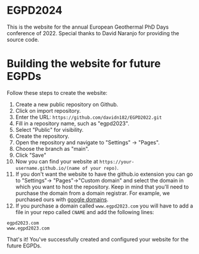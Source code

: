 # EGPD2024
This is the website for the annual European Geothermal PhD Days conference of 2022.
Special thanks to David Naranjo for providing the source code.

# Building the website for future EGPDs

Follow these steps to create the website:

1. Create a new public repository on Github.
2. Click on import repository.
3. Enter the URL: `https://github.com/davidn182/EGPD2022.git`
4. Fill in a repository name, such as "egpd2023".
5. Select "Public" for visibility.
6. Create the repository.
7. Open the repository and navigate to "Settings" → "Pages".
8. Choose the branch as "main".
9. Click "Save"
10. Now you can find your website at `https://your-username.github.io/(name of your repo)`.
11. If you don't want the website to have the github.io extension you can go to "Settings"-> "Pages"->"Custom domain" and select the domain in which you want to host the repository.
Keep in mind that you'll need to purchase the domain from a domain registrar. For example, we purchased ours with [google domains](https://domains.google/).
12. If you purchase a domain called `www.egpd2023.com` you will have to add a file in your repo called `CNAME` and add the following lines:
```CNAME
egpd2023.com
www.egpd2023.com
```

That's it! You've successfully created and configured your website for the future EGPDs.
